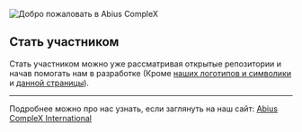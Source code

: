 <!--Заполни чуть позже в VS-->
<!--    ![Willkomen to Abius CompleX](.github/willkommen.png)   -->

![Добро пожаловать в Abius CompleX](.github/profile/.github/wp.png)

## Стать участником

Стать участником можно уже рассматривая открытые репозитории и начав помогать нам в разработке (Кроме [наших логотипов и символики](https://github.com/Abius-Dev/logos) и [данной страницы](https://github.com/Abius-Dev/.github)).

<!-- <img src=".github/opensource.png"> -->

<!-- * [Explore open-source projects at A-CX](https://opensource.a-cx.international/projects.html)
* [Explore open source jobs at A-CX](https://opensource.a-cx.international/projects/jobs.html)

Visit [opensource.a-cx.international](https://opensource.a-cx.international) to learn more! -->

----

Подробнее можно про нас узнать, если заглянуть на наш сайт: [Abius CompleX International](https://a-cx.international/)

